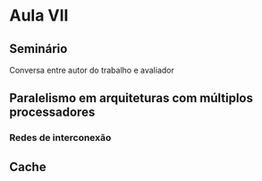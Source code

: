 # Aula VII

## Seminário

Conversa entre autor do trabalho e avaliador

## Paralelismo em arquiteturas com múltiplos processadores

### Redes de interconexão

## Cache

